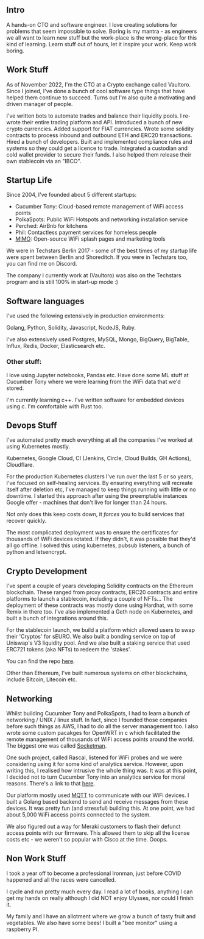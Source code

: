 ## Intro

A hands-on CTO and software engineer. I love creating solutions for problems that seem impossible to solve. Boring is my mantra - as engineers we all want to learn new stuff but the work-place is the wrong-place for this kind of learning. Learn stuff out of hours, let it inspire your work. Keep work boring.

## Work Stuff

As of November 2022, I'm the CTO at a Crypto exchange called Vaultoro. Since I joined, I've done a bunch of cool software type things that have helped them continue to succeed. Turns out I'm also quite a motivating and driven manager of people.

I've written bots to automate trades and balance their liquidity pools. I re-wrote their entire trading platform and API. Introduced a bunch of new crypto currencies. Added support for FIAT currencies. Wrote some solidity contracts to process inbound and outbound ETH and ERC20 transactions. Hired a bunch of developers. Built and implemented compliance rules and systems so they could get a licence to trade. Integrated a custodian and cold wallet provider to secure their funds. I also helped them release their own stablecoin via an "IBCO".

## Startup Life

Since 2004, I've founded about 5 different startups:

- Cucumber Tony: Cloud-based remote management of WiFi access points
- PolkaSpots: Public WiFi Hotspots and networking installation service
- Perched: AirBnb for kitchens
- Phil: Contactless payment services for homeless people
- [MIMO](https://github.com/mimolabs): Open-source WiFi splash pages and marketing tools

We were in Techstars Berlin 2017 - some of the best times of my startup life were spent between Berlin and Shoreditch. If you were in Techstars too, you can find me on Discord.

The company I currently work at (Vaultoro) was also on the Techstars program and is still 100% in start-up mode :)

## Software languages

I've used the following extensively in production environments:

Golang, Python, Solidity, Javascript, NodeJS, Ruby.

I've also extensively used Postgres, MySQL, Mongo, BigQuery, BigTable, Influx, Redis, Docker, Elasticsearch etc.

### Other stuff:

I love using Jupyter notebooks, Pandas etc. Have done some ML stuff at Cucumber Tony where we were learning from the WiFi data that we'd stored.

I'm currently learning c++. I've written software for embedded devices using c. I'm comfortable with Rust too.

## Devops Stuff

I've automated pretty much everything at all the companies I've worked at using Kubernetes mostly. 

Kubernetes, Google Cloud, CI (Jenkins, Circle, Cloud Builds, GH Actions), Cloudflare.

For the production Kubernetes clusters I've run over the last 5 or so years, I've focused on self-healing services. By ensuring everything will recreate itself after deletion etc, I've managed to keep things running with little or no downtime. I started this approach after using the preemptable instances Google offer - machines that don't live for longer than 24 hours.

Not only does this keep costs down, it *forces* you to build services that recover quickly.

The most complicated deployment was to ensure the certificates for thousands of WiFi devices rotated. If they didn't, it was possible that they'd all go offline. I solved this using kubernetes, pubsub listeners, a bunch of python and letsencrypt.

## Crypto Development

I've spent a couple of years developing Solidity contracts on the Ethereum blockchain. These ranged from proxy contracts, ERC20 contracts and entire platforms to launch a stablecoin, including a couple of NFTs... The deployment of these contracts was mostly done using Hardhat, with some Remix in there too. I've also implemented a Geth node on Kubernetes, and built a bunch of integrations around this. 

For the stablecoin launch, we build a platform which allowed users to swap their 'Cryptos' for sEURO. We also built a bonding service on top of Uniswap's V3 liquidity pool. And we also built a staking service that used ERC721 tokens (aka NFTs) to redeem the 'stakes'.

You can find the repo [here](https://github.com/the-standard/ibco).

Other than Ethereum, I've built numerous systems on other blockchains, include Bitcoin, Litecoin etc.

## Networking

Whilst building Cucumber Tony and PolkaSpots, I had to learn a bunch of networking / UNIX / linux stuff. In fact, since I founded those companies before such things as AWS, I had to do all the server management too. I also wrote some custom pacakges for OpenWRT in c which facilitated the remote management of thousands of WiFi access points around the world. The biggest one was called [Socketman](https://github.com/mylittletony/SocketMan).

One such project, called Rascal, listened for WiFi probes and we were considering using it for some kind of analytics service. However, upon writing this, I realised how intrusive the whole thing was. It was at this point, I decided not to turn Cucumber Tony into an analytics service for moral reasons. There's a link to that [here](https://github.com/mylittletony/rascal).

Our platform mostly used [MQTT](https://mqtt.org/) to communicate with our WiFi devices. I built a Golang based backend to send and receive messages from these devices. It was pretty fun (and stressful) building this. At one point, we had about 5,000 WiFi access points connected to the system.

We also figured out a way for Meraki customers to flash their defunct access points with our firmware. This allowed them to skip all the license costs etc - we weren't so popular with Cisco at the time. Ooops.

## Non Work Stuff

I took a year off to become a professional Ironman, just before COVID happened and all the races were cancelled.

I cycle and run pretty much every day. I read a lot of books, anything I can get my hands on really although I did NOT enjoy Ulysses, nor could I finish it.

My family and I have an allotment where we grow a bunch of tasty fruit and vegetables. We also have some bees! I built a "bee monitor" using a raspberry PI.

